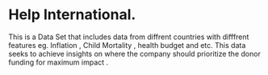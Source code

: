 # Help International. 
 This is a Data Set that includes data from diffrent countries with difffrent features eg. Inflation , Child Mortality , health budget and etc.  This data seeks to achieve insights on where the company should prioritize the donor funding for maximum impact . 
